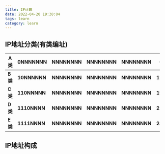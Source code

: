 ```yaml
---
title: IP计算
date: 2022-04-20 19:30:04
tags: learn
category: learn
---
```


## IP地址分类(有类编址)

| A类     | 0NNNNNNN     | NNNNNNNN     | NNNNNNNN     | NNNNNNNN     | 0.0.0.0~127.255.255.255       |
| ------- | ------------ | ------------ | ------------ | ------------ | ----------------------------- |
| **B类** | **10NNNNNN** | **NNNNNNNN** | **NNNNNNNN** | **NNNNNNNN** | **128.0.0.0~191.255.255.255** |
| **C类** | **110NNNNN** | **NNNNNNNN** | **NNNNNNNN** | **NNNNNNNN** | **192.0.0.0~223.223.255.255** |
| **D类** | **1110NNNN** | **NNNNNNNN** | **NNNNNNNN** | **NNNNNNNN** | **224.0.0.0~239.255.255.255** |
| **E类** | **1111NNNN** | **NNNNNNNN** | **NNNNNNNN** | **NNNNNNNN** | **240.0.0.0~255.255.255.255** |

## IP地址构成
